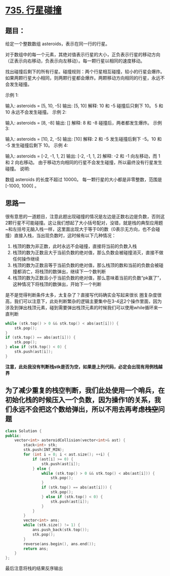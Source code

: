 # [735. 行星碰撞](https://leetcode-cn.com/problems/asteroid-collision/)

##  题目：

给定一个整数数组 asteroids，表示在同一行的行星。

对于数组中的每一个元素，其绝对值表示行星的大小，正负表示行星的移动方向（正表示向右移动，负表示向左移动）。每一颗行星以相同的速度移动。

找出碰撞后剩下的所有行星。碰撞规则：两个行星相互碰撞，较小的行星会爆炸。如果两颗行星大小相同，则两颗行星都会爆炸。两颗移动方向相同的行星，永远不会发生碰撞。

示例 1:

输入: 
asteroids = [5, 10, -5]
输出: [5, 10]
解释: 
10 和 -5 碰撞后只剩下 10。 5 和 10 永远不会发生碰撞。
示例 2:

输入: 
asteroids = [8, -8]
输出: []
解释: 
8 和 -8 碰撞后，两者都发生爆炸。
示例 3:

输入: 
asteroids = [10, 2, -5]
输出: [10]
解释: 
2 和 -5 发生碰撞后剩下 -5。10 和 -5 发生碰撞后剩下 10。
示例 4:

输入: 
asteroids = [-2, -1, 1, 2]
输出: [-2, -1, 1, 2]
解释: 
-2 和 -1 向左移动，而 1 和 2 向右移动。
由于移动方向相同的行星不会发生碰撞，所以最终没有行星发生碰撞。
说明:

数组 asteroids 的长度不超过 10000。
每一颗行星的大小都是非零整数，范围是 [-1000, 1000] 。

## 思路一

很有意思的一道题目，注意此题出现碰撞的情况是左边是正数右边是负数，否则这2颗行星不可能碰撞。这让我们想起了大小括号配对，没错，就是栈的典型应用题~和左括号无脑入栈一样，这里面出现大于等于0的数（0表示无方向，也不会碰撞）直接入栈，当出现负数时，这时候有以下几种情况：

1. 栈顶的数为非正数，此时永远不会碰撞，直接将当前的负数入栈
2. 栈顶的数为正数且大于当前负数的绝对值，那么负数会被碰撞消灭，直接不做任何操作继续
3. 栈顶的数为正数且等于当前负数的绝对值，那么栈顶的数和当前的负数会被碰撞都消亡，将栈顶的数弹出，继续下一个数判断
4. 栈顶的数为正数且小于当前负数的绝对值，那么意味着当前的负数“pk赢了”，这种情况下将栈顶的数弹出，开始下一个判断

是不是觉得判断条件太多，太复杂了？直接写代码确实会写起来很长 圈复杂度很高，我们可以注意下，此处判断繁杂的逻辑主要集中在3-4这2个操作里面，因为涉及到弹出栈顶元素，碰到需要弹出栈顶元素的时候我们可以使用while循环来一直判断

```c++
while (stk.top() > 0 && stk.top() < abs(ast[i])) {
    stk.pop();
}
if (stk.top() == abs(ast[i])) {
    stk.pop();
} else if (stk.top() < 0) {
    stk.push(ast[i]);
}
```

**注意，此处我没有判断栈stk是否为空，如果是上列代码，必定会出现有用例栈越界**

## 为了减少重复的栈空判断，我们此处使用一个哨兵，在初始化栈的时候压入一个负数，因为操作1的关系，我们永远不会把这个数给弹出，所以不用去再考虑~~栈空~~问题

```C++
class Solution {
public:
    vector<int> asteroidCollision(vector<int>& ast) {
        stack<int> stk;
        stk.push(INT_MIN);
        for (int i = 0; i < ast.size(); ++i) {
            if (ast[i] >= 0) {
                stk.push(ast[i]);
            } else {
                while (stk.top() > 0 && stk.top() < abs(ast[i])) {
                    stk.pop();
                }
                if (stk.top() == abs(ast[i])) {
                    stk.pop();
                } else if (stk.top() < 0) {
                    stk.push(ast[i]);
                }
            }
        }
        vector<int> ans;
        while (stk.size() != 1) {
            ans.push_back(stk.top());
            stk.pop();
        }
        reverse(ans.begin(), ans.end());
        return ans;
    }
};
```

最后注意将栈的结果反序输出




